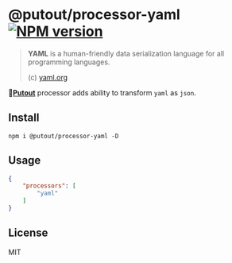 # @putout/processor-yaml [![NPM version][NPMIMGURL]][NPMURL]

[NPMIMGURL]: https://img.shields.io/npm/v/@putout/processor-yaml.svg?style=flat&longCache=true
[NPMURL]: https://npmjs.org/package/@putout/processor-yaml "npm"

>  **YAML** is a human-friendly data serialization language for all programming languages.
>
> (c) [yaml.org](https://yaml.org/)


🐊[**Putout**](https://github.com/coderaiser/putout) processor adds ability to transform `yaml` as `json`.

## Install

```
npm i @putout/processor-yaml -D
```

## Usage

```json
{
    "processors": [
        "yaml"
    ]
}
```

## License

MIT
